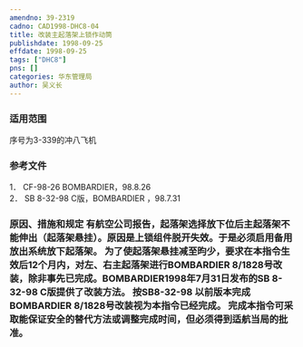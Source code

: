 ```yaml
---
amendno: 39-2319  
cadno: CAD1998-DHC8-04  
title: 改装主起落架上锁作动筒  
publishdate: 1998-09-25  
effdate: 1998-09-25  
tags: ["DHC8"]  
pns: []  
categories: 华东管理局  
author: 吴义长  
---
```

  
### 适用范围  
序号为3-339的冲八飞机  
  
<!--more-->  
### 参考文件  
1． CF-98-26 BOMBARDIER，98.8.26  
2． SB 8-32-98  C版，BOMBARDIER ，98.7.31  
  
### 原因、措施和规定 有航空公司报告，起落架选择放下位后主起落架不能伸出（起落架悬挂）。原因是上锁组件脱开失效。于是必须启用备用放出系统放下起落架。 为了使起落架悬挂减至昀少，要求在本指令生效后12个月内，对左、右主起落架进行BOMBARDIER 8/1828号改装，除非事先已完成。BOMBARDIER1998年7月31日发布的SB 8-32-98 C版提供了改装方法。 按SB8-32-98 以前版本完成BOMBARDIER 8/1828号改装视为本指令已经完成。 完成本指令可采取能保证安全的替代方法或调整完成时间，但必须得到适航当局的批准。  
  
